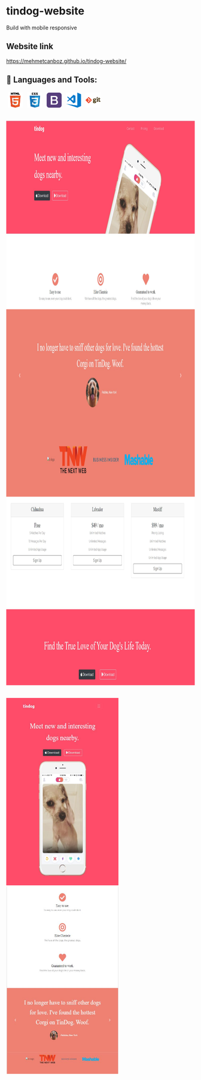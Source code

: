 # tindog-website
Build with mobile responsive
## Website link
https://mehmetcanboz.github.io/tindog-website/ 






## 🧰 Languages and Tools:
<p>
<img src="https://raw.githubusercontent.com/github/explore/80688e429a7d4ef2fca1e82350fe8e3517d3494d/topics/html/html.png" alt="html" height="40" style="vertical-align:top; margin:4px">
 <img src="https://raw.githubusercontent.com/github/explore/80688e429a7d4ef2fca1e82350fe8e3517d3494d/topics/css/css.png" alt="css" height="40" style="vertical-align:top; margin:4px">
 <img src="https://raw.githubusercontent.com/github/explore/80688e429a7d4ef2fca1e82350fe8e3517d3494d/topics/bootstrap/bootstrap.png" alt="bootstrap" height="40" style="vertical-align:top; margin:4px">
<img src="https://raw.githubusercontent.com/github/explore/80688e429a7d4ef2fca1e82350fe8e3517d3494d/topics/visual-studio-code/visual-studio-code.png" alt="VS Code" height="40" style="vertical-align:top; margin:4px">
<img src="https://raw.githubusercontent.com/github/explore/80688e429a7d4ef2fca1e82350fe8e3517d3494d/topics/git/git.png" alt="git" height="40" style="vertical-align:top; margin:4px">
</p>
<br>


<img src="images/tindog1.JPG" alt="Girl in a jacket" width="700" height="500">
<br>
<img src="images/tindog2.JPG" alt="Girl in a jacket" width="700" height="500">
<br>
<img src="images/tindog3.JPG" alt="Girl in a jacket" width="700" height="500">
<br>
<br>

<p float="left">
  <img src="images/tindog4.JPG" alt="Girl in a jacket" width="300" height="500">
  <img src="images/tindog5.JPG" alt="Girl in a jacket" width="300" height="500">
</p>



